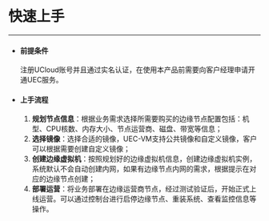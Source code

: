 # 快速上手
------

- #### 前提条件 

  注册UCloud账号并且通过实名认证，在使用本产品前需要向客户经理申请开通UEC服务。
  
  

- #### 上手流程

  1. **规划节点信息**：根据业务需求选择所需要购买的边缘节点配置包括：机型、CPU核数、内存大小、节点运营商、磁盘、带宽等信息；   
  2. **选择镜像**：选择合适的镜像，UEC-VM支持公共镜像和自定义镜像，客户可以根据需要创建自定义镜像；   
  3. **创建边缘虚拟机**：按照规划好的边缘虚拟机信息，创建边缘虚拟机实例，系统默认不会自动创建内网，如果有边缘节点内网的需求，根据提示在对应的边缘节点创建；   
  4. **部署运营**：将业务部署在边缘运营商节点，经过测试验证后，开始正式上线运营。可以通过控制台进行启停边缘节点、重装系统、查看监控信息等操作。   
  

